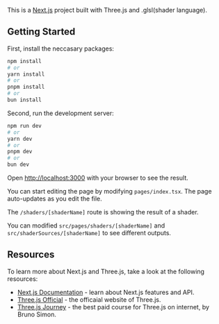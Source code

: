 This is a [Next.js](https://nextjs.org/) project built with Three.js and .glsl(shader language).

## Getting Started

First, install the neccasary packages:

```bash
npm install
# or
yarn install
# or
pnpm install
# or
bun install
```

Second, run the development server:

```bash
npm run dev
# or
yarn dev
# or
pnpm dev
# or
bun dev
```

Open [http://localhost:3000](http://localhost:3000) with your browser to see the result.

You can start editing the page by modifying `pages/index.tsx`. The page auto-updates as you edit the file.

The `/shaders/[shaderName]` route is showing the result of a shader.

You can modified `src/pages/shaders/[shaderName]` and `src/shaderSources/[shaderName]` to see different outputs.

## Resources

To learn more about Next.js and Three.js, take a look at the following resources:

- [Next.js Documentation](https://nextjs.org/docs) - learn about Next.js features and API.
- [Three.js Official](https://threejs.org/) - the officaial website of Three.js.
- [Three.js Journey](https://threejs-journey.com) - the best paid course for Three.js on internet, by Bruno Simon.
